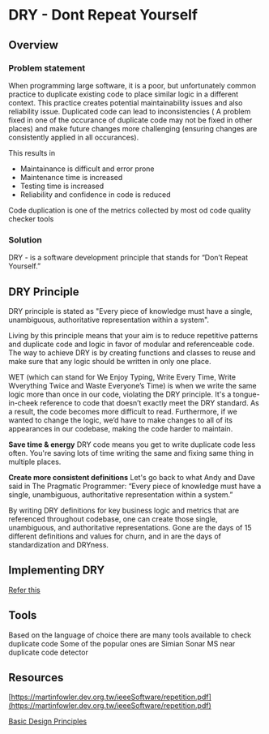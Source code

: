 # DRY - **D**ont **R**epeat **Y**ourself

## Overview
### Problem statement
When programming large software, it is a poor, but unfortunately common practice to duplicate existing code to place similar logic in a different context. This practice creates potential maintainability issues and also reliability issue. Duplicated code can lead to inconsistencies ( A problem fixed in one of the occurance of duplicate code may not be fixed in other places) and make future changes more challenging (ensuring changes are consistently applied in all occurances).

This results in 
- Maintainance is difficult and error prone
- Maintenance time is increased
- Testing time is increased
- Reliability and confidence in code is reduced 

Code duplication is one of the metrics collected by most od code quality checker tools

### Solution
DRY - is a software development principle that stands for “Don’t Repeat Yourself.” 

## DRY Principle
DRY principle is stated as "Every piece of knowledge must have a single, unambiguous, authoritative representation within a system". 

Living by this principle means that your aim is to reduce repetitive patterns and duplicate code and logic in favor of modular and referenceable code. The way to achieve DRY is by creating functions and classes to reuse and make sure that any logic should be written in only one place. 

WET (which can stand for We Enjoy Typing, Write Every Time, Write Wverything Twice and Waste Everyone’s Time) is when we write the same logic more than once in our code, violating the DRY principle.  It's a tongue-in-cheek reference to code that doesn’t exactly meet the DRY standard. As a result, the code becomes more difficult to read. Furthermore, if we wanted to change the logic, we’d have to make changes to all of its appearances in our codebase, making the code harder to maintain.

**Save time & energy**
DRY code means you get to write duplicate code less often. You're saving lots of time writing the same and fixing same thing in multiple places.

**Create more consistent definitions**
Let's go back to what Andy and Dave said in The Pragmatic Programmer: “Every piece of knowledge must have a single, unambiguous, authoritative representation within a system.” 

By writing DRY definitions for key business logic and metrics that are referenced throughout codebase, one can create those single, unambiguous, and authoritative representations. Gone are the days of 15 different definitions and values for churn, and in are the days of standardization and DRYness.

## Implementing DRY
[Refer this](https://www.plutora.com/blog/understanding-the-dry-dont-repeat-yourself-principle)

## Tools
Based on the language of choice there are many tools available to check duplicate code
Some of the popular ones are
Simian
Sonar
MS near duplicate code detector

## Resources
[https://martinfowler.dev.org.tw/ieeeSoftware/repetition.pdf](https://martinfowler.dev.org.tw/ieeeSoftware/repetition.pdf)

[Basic Design Principles](https://aic-atlas.s3.eu-north-1.amazonaws.com/projects/e7299991-eb2b-4764-a849-4909e01fb07d/documents/Tm74R7Rbi6dKsN4FeEWaUEidvUMcg9Wa3HfyrBrr.pdf)
